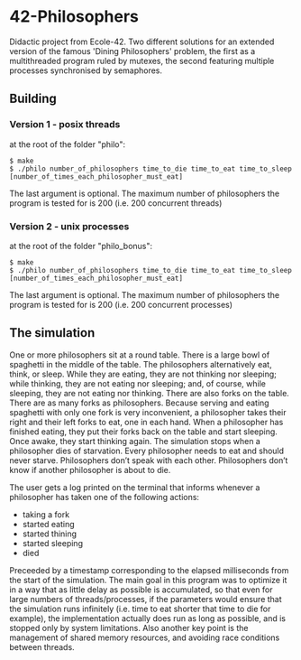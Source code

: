 # 42-Philosophers
Didactic project from Ecole-42. Two different solutions for an extended version of the famous 'Dining Philosophers' problem, the first as a multithreaded program ruled by mutexes, the second featuring multiple processes synchronised by semaphores.

## Building
### Version 1 - posix threads

at the root of the folder "philo":

```
$ make
$ ./philo number_of_philosophers time_to_die time_to_eat time_to_sleep [number_of_times_each_philosopher_must_eat]
```

The last argument is optional. The maximum number of philosophers the program is tested for is 200 (i.e. 200 concurrent threads)

### Version 2 - unix processes

at the root of the folder "philo_bonus":

```
$ make
$ ./philo number_of_philosophers time_to_die time_to_eat time_to_sleep [number_of_times_each_philosopher_must_eat]
```

The last argument is optional. The maximum number of philosophers the program is tested for is 200 (i.e. 200 concurrent processes)


## The simulation

One or more philosophers sit at a round table.
There is a large bowl of spaghetti in the middle of the table.
The philosophers alternatively eat, think, or sleep.
While they are eating, they are not thinking nor sleeping;
while thinking, they are not eating nor sleeping;
and, of course, while sleeping, they are not eating nor thinking.
There are also forks on the table. There are as many forks as philosophers.
Because serving and eating spaghetti with only one fork is very inconvenient, a
philosopher takes their right and their left forks to eat, one in each hand.
When a philosopher has finished eating, they put their forks back on the table and
start sleeping. Once awake, they start thinking again. The simulation stops when
a philosopher dies of starvation.
Every philosopher needs to eat and should never starve.
Philosophers don’t speak with each other.
Philosophers don’t know if another philosopher is about to die.

The user gets a log printed on the terminal that informs whenever a philosopher has taken one of the following actions:
* taking a fork
* started eating
* started thining
* started sleeping
* died

Preceeded by a timestamp corresponding to the elapsed milliseconds from the start of the simulation. The main goal in this program was to optimize it in a way that as little delay as possible is accumulated, so that even for large numbers of threads/processes, if the parameters would ensure that the simulation runs infinitely (i.e. time to eat shorter that time to die for example), the implementation actually does run as long as possible, and is stopped only by system limitations.
Also another key point is the management of shared memory resources, and avoiding race conditions between threads.

